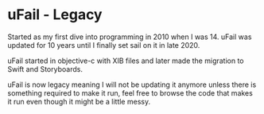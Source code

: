 # uFail - Legacy

Started as my first dive into programming in 2010 when I was 14. uFail was updated for 10 years until I finally set sail on it in late 2020. 

uFail started in objective-c with XIB files and later made the migration to Swift and Storyboards.

uFail is now legacy meaning I will not be updating it anymore unless there is something required to make it run, feel free to browse the code that makes it run even though it might be a little messy. 
